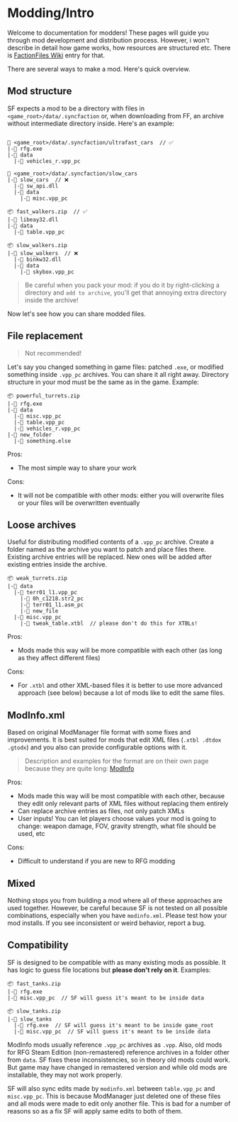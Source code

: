 # Modding/Intro

Welcome to documentation for modders! These pages will guide you through mod development and distribution process. However, i won't describe in detail how game works, how resources are structured etc. There is [FactionFiles Wiki](https://www.redfactionwiki.com/wiki/RF:G_Editing_Main_Page) entry for that.

There are several ways to make a mod. Here's quick overview.

## Mod structure

SF expects a mod to be a directory with files in `<game_root>/data/.syncfaction` or, when downloading from FF, an archive without intermediate directory inside. Here's an example:

```

📂 <game_root>/data/.syncfaction/ultrafast_cars  // ✅
|-📄 rfg.exe
|-📂 data
  |-📄 vehicles_r.vpp_pc

📂 <game_root>/data/.syncfaction/slow_cars
|-📂 slow_cars  // ❌
  |-📄 sw_api.dll
  |-📂 data
    |-📄 misc.vpp_pc

📦 fast_walkers.zip  // ✅
|-📄 libeay32.dll
|-📂 data
  |-📄 table.vpp_pc

📦 slow_walkers.zip
|-📂 slow_walkers  // ❌
  |-📄 binkw32.dll
  |-📂 data
    |-📄 skybox.vpp_pc
```

> Be careful when you pack your mod: if you do it by right-clicking a directory and `add to archive`, you'll get that annoying extra directory inside the archive!

Now let's see how you can share modded files.

## File replacement

> Not recommended!

Let's say you changed something in game files: patched `.exe`, or modified something inside `.vpp_pc` archives. You can share it all right away. Directory structure in your mod must be the same as in the game. Example:

```
📦 powerful_turrets.zip
|-📄 rfg.exe
|-📂 data
  |-📄 misc.vpp_pc
  |-📄 table.vpp_pc
  |-📄 vehicles_r.vpp_pc
|-📂 new_folder
  |-📄 something.else
```

Pros:

* The most simple way to share your work

Cons:

* It will not be compatible with other mods: either you will overwrite files or your files will be overwritten eventually

## Loose archives

Useful for distributing modified contents of a `.vpp_pc` archive. Create a folder named as the archive you want to patch and place files there. Existing archive entries will be replaced. New ones will be added after existing entries inside the archive.

```
📦 weak_turrets.zip
|-📂 data
  |-📂 terr01_l1.vpp_pc
    |-📄 0h_c1218.str2_pc
    |-📄 terr01_l1.asm_pc
    |-📄 new_file
  |-📂 misc.vpp_pc
    |-📄 tweak_table.xtbl  // please don't do this for XTBLs!
```

Pros:

* Mods made this way will be more compatible with each other (as long as they affect different files)

Cons:

* For `.xtbl` and other XML-based files it is better to use more advanced approach (see below) because a lot of mods like to edit the same files.

## ModInfo.xml

Based on original ModManager file format with some fixes and improvements. It is best suited for mods that edit XML files (`.xtbl .dtdox .gtodx`) and you also can provide configurable options with it.

> Description and examples for the format are on their own page because they are quite long: [ModInfo](modinfo.md)

Pros:

* Mods made this way will be most compatible with each other, because they edit only relevant parts of XML files without replacing them entirely
* Can replace archive entries as files, not only patch XMLs
* User inputs! You can let players choose values your mod is going to change: weapon damage, FOV, gravity strength, what file should be used, etc

Cons:

* Difficult to understand if you are new to RFG modding

## Mixed

Nothing stops you from building a mod where all of these approaches are used together. However, be careful because SF is not tested on all possible combinations, especially when you have `modinfo.xml`. Please test how your mod installs. If you see inconsistent or weird behavior, report a bug.

## Compatibility

SF is designed to be compatible with as many existing mods as possible. It has logic to guess file locations but **please don't rely on it**. Examples:

```
📦 fast_tanks.zip
|-📄 rfg.exe
|-📄 misc.vpp_pc  // SF will guess it's meant to be inside data
```

```
📦 slow_tanks.zip
|-📂 slow_tanks
  |-📄 rfg.exe  // SF will guess it's meant to be inside game_root
  |-📄 misc.vpp_pc  // SF will guess it's meant to be inside data
```

ModInfo mods usually reference `.vpp_pc` archives as `.vpp`. Also, old mods for RFG Steam Edition (non-remastered) reference archives in a folder other from `data`. SF fixes these inconsistencies, so in theory old mods could work. But game may have changed in remastered version and while old mods are installable, they may not work properly.

SF will also sync edits made by `modinfo.xml` between `table.vpp_pc` and `misc.vpp_pc`. This is because ModManager just deleted one of these files and all mods were made to edit only another file. This is bad for a number of reasons so as a fix SF will apply same edits to both of them.